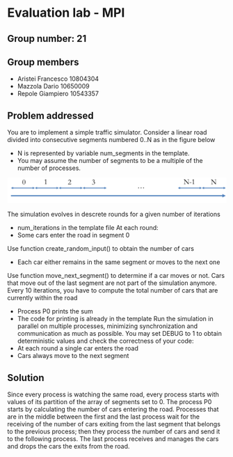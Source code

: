 # Evaluation lab - MPI

## Group number: 21

## Group members

- Aristei Francesco 10804304
- Mazzola Dario 10650009
- Repole Giampiero 10543357

## Problem addressed

You are to implement a simple traffic simulator.
Consider a linear road divided into consecutive segments numbered 0..N as in the figure below
- N is represented by variable num_segments in the template.
- You may assume the number of segments to be a multiple of the number of processes.

![mpi](./mpi.png "mpi")

The simulation evolves in descrete rounds for a given number of iterations
- num_iterations in the template file
At each round:
- Some cars enter the road in segment 0

Use function create_random_input() to obtain the number of cars

- Each car either remains in the same segment or moves to the next one

Use function move_next_segment() to determine if a car moves or not.
Cars that move out of the last segment are not part of the simulation anymore.
Every 10 iterations, you have to compute the total number of cars that are currently within the road
- Process P0 prints the sum
- The code for printing is already in the template
Run the simulation in parallel on multiple processes, minimizing synchronization and communication as much as possible.
You may set DEBUG to 1 to obtain deterministic values and check the correctness of your code:
- At each round a single car enters the road
- Cars always move to the next segment

## Solution

Since every process is watching the same road, every process starts with values of its partition of the array of segments set to 0. 
The process P0 starts by calculating the number of cars entering the road.
Processes that are in the middle between the first and the last process wait for the receiving of the number of cars exiting from the last segment that belongs to the previous process; then they process the number of cars and send it to the following process. 
The last process receives and manages the cars and drops the cars the exits from the road.
